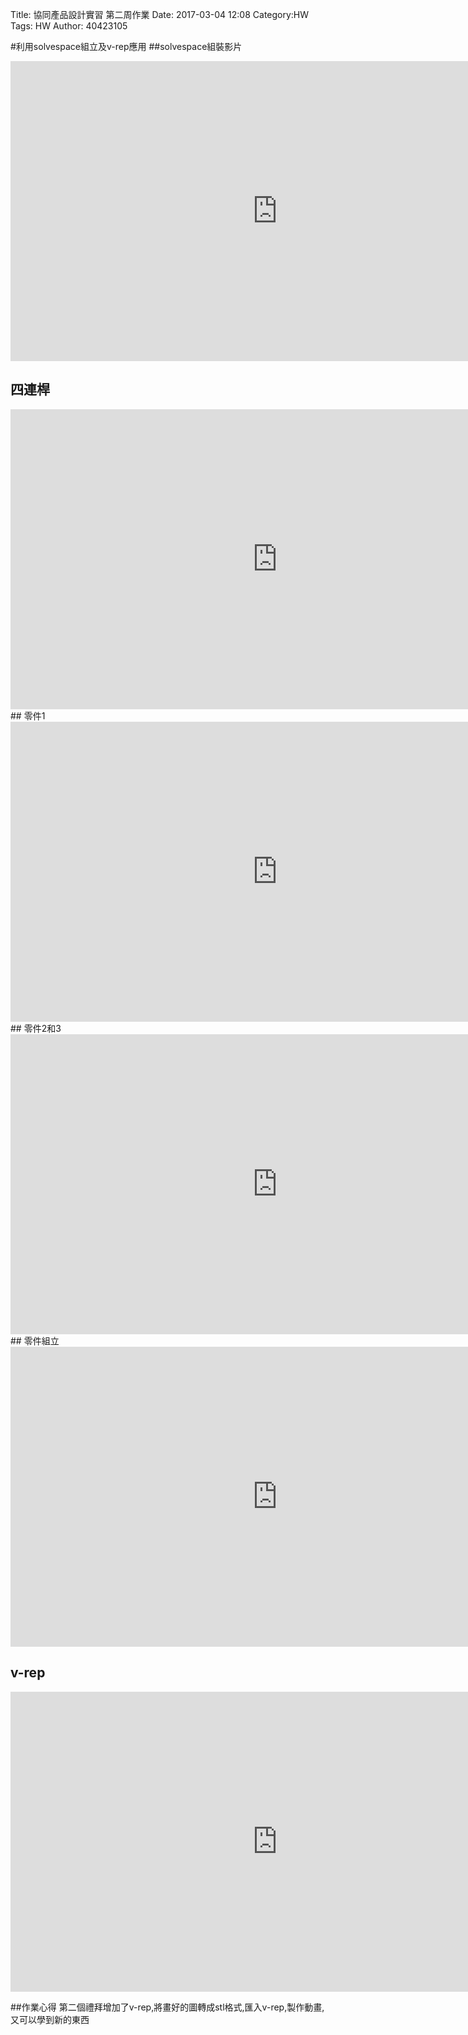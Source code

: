 Title: 協同產品設計實習 第二周作業
Date: 2017-03-04 12:08
Category:HW
Tags: HW
Author: 40423105 



<!-- PELICAN_END_SUMMARY -->


#利用solvespace組立及v-rep應用
##solvespace組裝影片
<iframe width="854" height="480" src="https://www.youtube.com/embed/MS36m5YZ5r0" frameborder="0" allowfullscreen></iframe>

## 四連桿
<iframe width="854" height="480" src="https://www.youtube.com/embed/JyfUaK-SHQg" frameborder="0" allowfullscreen></iframe>
## 零件1
<iframe width="854" height="480" src="https://www.youtube.com/embed/sEXyVwsJGJc" frameborder="0" allowfullscreen></iframe>
## 零件2和3

<iframe width="854" height="480" src="https://www.youtube.com/embed/SPavDAAwHFk" frameborder="0" allowfullscreen></iframe>
## 零件組立

<iframe width="854" height="480" src="https://www.youtube.com/embed/0qARam5ELAU" frameborder="0" allowfullscreen></iframe>

## v-rep

<iframe width="854" height="480" src="https://www.youtube.com/embed/JHbMIws6cEM" frameborder="0" allowfullscreen></iframe>

##作業心得
第二個禮拜增加了v-rep,將畫好的圖轉成stl格式,匯入v-rep,製作動畫,又可以學到新的東西

